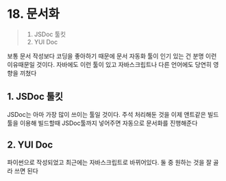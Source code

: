 # 18. 문서화

> 1. JSDoc 툴킷
> 2. YUI Doc

보통 문서 작성보다 코딩을 좋아하기 때문에 문서 자동화 툴이 인기 있는 건 분명 이런 이유때문일 것이다. 자바에도 이런 툴이 있고 자바스크립트나 다른 언어에도 당연히 영향을 끼쳤다

## 1. JSDoc 툴킷

JSDoc는 아마 가장 많이 쓰이는 툴일 것이다. 주석 처리해둔 것을 이제 앤트같은 빌드 툴을 이용해 빌드할때 JSDoc툴까지 넣어주면 자동으로 문서화를 진행해준다

## 2. YUI Doc

파이썬으로 작성되었고 최근에는 자바스크립트로 바뀌어있다. 둘 중 원하는 것을 잘 골라 쓰면 된다